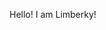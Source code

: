 Hello! I am Limberky!

<!---
limberky/limberky is a ✨ special ✨ repository because its `README.md` (this file) appears on your GitHub profile.
You can click the Preview link to take a look at your changes.
--->
